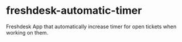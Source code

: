 # freshdesk-automatic-timer
Freshdesk App that automatically increase timer for open tickets when working on them.

